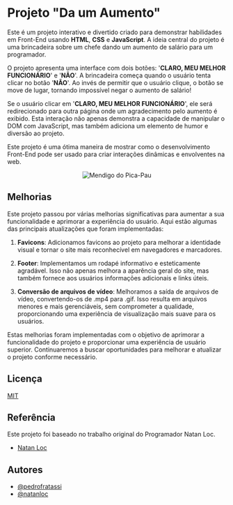 
# Projeto "Da um Aumento"

Este é um projeto interativo e divertido criado para demonstrar habilidades em Front-End usando **HTML**, **CSS** e **JavaScript**. A ideia central do projeto é uma brincadeira sobre um chefe dando um aumento de salário para um programador.

O projeto apresenta uma interface com dois botões: '**CLARO, MEU MELHOR FUNCIONÁRIO**' e '**NÃO**'. A brincadeira começa quando o usuário tenta clicar no botão '**NÃO**'. Ao invés de permitir que o usuário clique, o botão se move de lugar, tornando impossível negar o aumento de salário!

Se o usuário clicar em '**CLARO, MEU MELHOR FUNCIONÁRIO**', ele será redirecionado para outra página onde um agradecimento pelo aumento é exibido. Esta interação não apenas demonstra a capacidade de manipular o DOM com JavaScript, mas também adiciona um elemento de humor e diversão ao projeto.

Este projeto é uma ótima maneira de mostrar como o desenvolvimento Front-End pode ser usado para criar interações dinâmicas e envolventes na web.



<p align="center">
    <img src="https://i.imgur.com/Q4MCUp3.png" alt="Mendigo do Pica-Pau"/>
</p>


## Melhorias

Este projeto passou por várias melhorias significativas para aumentar a sua funcionalidade e aprimorar a experiência do usuário. Aqui estão algumas das principais atualizações que foram implementadas:

1. **Favicons**: Adicionamos favicons ao projeto para melhorar a identidade visual e tornar o site mais reconhecível em navegadores e marcadores.

2. **Footer**: Implementamos um rodapé informativo e esteticamente agradável. Isso não apenas melhora a aparência geral do site, mas também fornece aos usuários informações adicionais e links úteis.

3. **Conversão de arquivos de vídeo**: Melhoramos a saída de arquivos de vídeo, convertendo-os de .mp4 para .gif. Isso resulta em arquivos menores e mais gerenciáveis, sem comprometer a qualidade, proporcionando uma experiência de visualização mais suave para os usuários.

Estas melhorias foram implementadas com o objetivo de aprimorar a funcionalidade do projeto e proporcionar uma experiência de usuário superior. Continuaremos a buscar oportunidades para melhorar e atualizar o projeto conforme necessário.



## Licença

[MIT](https://choosealicense.com/licenses/mit/)


## Referência

Este projeto foi baseado no trabalho original do Programador Natan Loc.


 - [Natan Loc](https://github.com/natanloc)
 
## Autores

- [@pedrofratassi](https://github.com/pedrofratassi)
- [@natanloc](https://github.com/natanloc)

